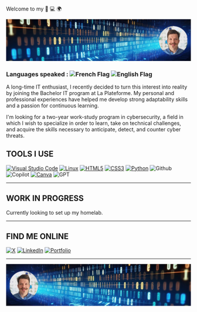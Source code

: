  Welcome to my :beginner: 💻 🌍

![imgfond](./imagesread/fond.png)
### Languages speaked : <img src="https://upload.wikimedia.org/wikipedia/en/c/c3/Flag_of_France.svg" alt="French Flag" width="20"/> <img src="https://upload.wikimedia.org/wikipedia/en/a/ae/Flag_of_the_United_Kingdom.svg" alt="English Flag" width="20"/>

A long-time IT enthusiast, I recently decided to turn this interest into reality by joining the Bachelor IT program at La Plateforme. My personal and professional experiences have helped me develop strong adaptability skills and a passion for continuous learning.


I'm looking for a two-year work-study program in cybersecurity, a field in which I wish to specialize in order to learn, take on technical challenges, and acquire the skills necessary to anticipate, detect, and counter cyber threats.



## TOOLS I USE
[![Visual Studio Code](https://img.shields.io/badge/Visual%20Studio%20Code-007ACC?style=for-the-badge&logo=visual-studio-code&logoColor=white)](https://code.visualstudio.com/)
[![Linux](https://img.shields.io/badge/Linux-FCC624?style=for-the-badge&logo=linux&logoColor=black)](https://www.linux.org/)
[![HTML5](https://img.shields.io/badge/HTML5-E34F26?style=for-the-badge&logo=html5&logoColor=white)](https://developer.mozilla.org/en-US/docs/Web/Guide/HTML/HTML5)
[![CSS3](https://img.shields.io/badge/CSS3-1572B6?style=for-the-badge&logo=css3&logoColor=white)](https://developer.mozilla.org/en-US/docs/Web/CSS)
[![Python](https://img.shields.io/badge/Python-FFD43B?style=for-the-badge&logo=python&logoColor=blue)](https://www.python.org/)
![Github](https://img.shields.io/badge/GitHub-100000?style=for-the-badge&logo=github&logoColor=white)
![Copilot](https://img.shields.io/badge/github%20copilot-000000?style=for-the-badge&logo=githubcopilot&logoColor=white)
[![Canva](https://img.shields.io/badge/Canva-%2300C4CC.svg?&style=for-the-badge&logo=Canva&logoColor=white)](https://www.canva.com/)
![GPT](https://img.shields.io/badge/ChatGPT-74aa9c?style=for-the-badge&logo=openai&logoColor=white)

---
## WORK IN PROGRESS  

Currently looking to set up my homelab.



---

## FIND ME ONLINE
[![X](https://img.shields.io/badge/X-%23000000.svg?style=for-the-badge&logo=X&logoColor=white)](https://x.com/valtuco?t=BzKD3D_xw1yBNU1bJkjvIg&s=03)
[![LinkedIn](https://img.shields.io/badge/LinkedIn-0077B5?style=for-the-badge&logo=linkedin&logoColor=white)](https://www.linkedin.com/in/valentin-rossi-941791114/)
[![Portfolio](https://img.shields.io/badge/Portfolio-255E63?style=for-the-badge&logo=About.me&logoColor=white)](https://img.shields.io/badge/Portfolio-255E63?style=for-the-badge&logo=About.me&logoColor=white)

---

![imgdonf](./imagesread/donf.jpg)
